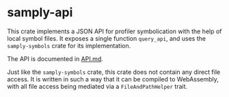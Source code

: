 # samply-api

This crate implements a JSON API for profiler symbolication with the help of local symbol files. It exposes a single function `query_api`, and uses the `samply-symbols` crate for its implementation.

The API is documented in [API.md](../API.md).

Just like the `samply-symbols` crate, this crate does not contain any direct file access. It is written in such a way that it can be compiled to WebAssembly, with all file access being mediated via a `FileAndPathHelper` trait.
